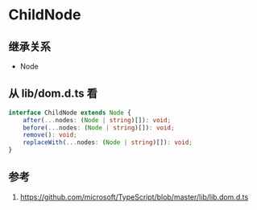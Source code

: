 # ChildNode

## 继承关系

- Node

## 从 lib/dom.d.ts 看

```ts
interface ChildNode extends Node {
    after(...nodes: (Node | string)[]): void;
    before(...nodes: (Node | string)[]): void;
    remove(): void;
    replaceWith(...nodes: (Node | string)[]): void;
}
```

## 参考

1. https://github.com/microsoft/TypeScript/blob/master/lib/lib.dom.d.ts
